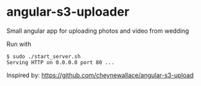 # angular-s3-uploader
Small angular app for uploading photos and video from wedding

Run with
```
$ sudo ./start_server.sh 
Serving HTTP on 0.0.0.0 port 80 ...
```
Inspired by: https://github.com/cheynewallace/angular-s3-upload


